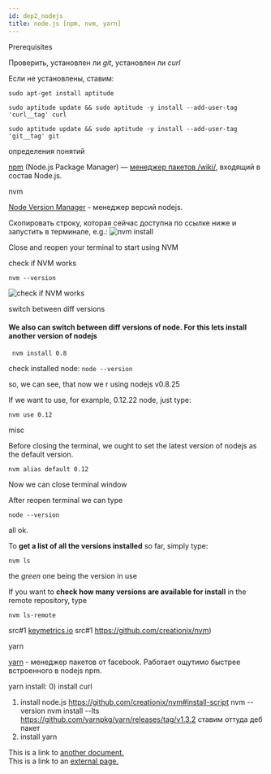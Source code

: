 ```yaml
---
id: dep2_nodejs
title: node.js [npm, nvm, yarn]
---
```


<div class="sp sp-js">
  <div class="sp__title sp-js-master">Prerequisites</div>
  <div class="sp__content sp-js-slave">

Проверить, установлен ли *git*, установлен ли *curl*

Если не установлены, ставим:

```
sudo apt-get install aptitude
```
```
sudo aptitude update && sudo aptitude -y install --add-user-tag 'curl__tag' curl
```
```
sudo aptitude update && sudo aptitude -y install --add-user-tag 'git__tag' git
```

  </div>
</div>


<div class="sp sp-js">
  <div class="sp__title sp-js-master">определения понятий</div>
  <div class="sp__content sp-js-slave">

[npm](npmjs.com) (Node.js Package Manager) — [менеджер пакетов /wiki/](https://ru.wikipedia.org/wiki/NPM), входящий в состав Node.js.




  </div>
</div>



<div class="sp sp-js">
  <div class="sp__title sp-js-master">nvm</div>
  <div class="sp__content sp-js-slave">

[Node Version Manager](https://github.com/creationix/nvm#install-script) - менеджер версий nodejs.

Скопировать строку, которая сейчас доступна по ссылке ниже и запустить в терминале, e.g.:
![nvm install](/test-site/img/nvm_install.gif)


Close and reopen your terminal to start using NVM

<div class="sp__inner sp-js">
  <div class="sp__title sp-js-master"> check if NVM works </div>
  <div class="sp__content sp-js-slave">

```
nvm --version
```
![check if NVM works](/test-site/img/nvm__check.gif)

  </div>
</div>


<div class="sp__inner sp-js">
  <div class="sp__title sp-js-master"> switch between diff versions </div>
  <div class="sp__content sp-js-slave">

#### We also can **switch between diff versions** of node. For this lets install another version of nodejs
```
 nvm install 0.8
```
check installed node:  ```node --version```


so, we can see, that now we r using nodejs v0.8.25

If we want to use, for example, 0.12.22 node, just type:
```
nvm use 0.12
```

  </div>
</div>


<div class="sp__inner sp-js">
  <div class="sp__title sp-js-master"> misc </div>
  <div class="sp__content sp-js-slave">


Before closing the terminal, we ought to set the latest version of nodejs as the default version.
```
nvm alias default 0.12
```

Now we can close terminal window


After reopen terminal we can type


```
node --version
```
all ok.


To **get a list of all the versions installed** so far, simply type:
```
nvm ls
```
the _green_ one being the version in use

If you want to __check how many versions are available for install__ in the remote repository, type
```
nvm ls-remote
```

  </div>
</div>




src#1 [keymetrics.io](https://keymetrics.io/2015/02/03/installing-node-js-and-io-js-with-nvm/)
src#1 https://github.com/creationix/nvm)

  </div>
</div>


<div class="sp sp-js">
  <div class="sp__title sp-js-master">
    <div class="spoiler">
      <div class="icon-left"></div>
      <div class="icon-right"></div>
    </div>
    yarn
  </div>
  <div class="sp__content sp-js-slave">

[yarn](https://yarnpkg.com) - менеджер пакетов от facebook. Работает ощутимо быстрее встроенного в nodejs npm.

yarn install:
0) install curl
1) install node.js https://github.com/creationix/nvm#install-script
nvm --version
nvm install --lts
https://github.com/yarnpkg/yarn/releases/tag/v1.3.2  ставим оттуда деб пакет
2) install yarn

  </div>
</div>







This is a link to [another document.](/docs/en/doc3.md)  
This is a link to an [external page.](http://www.example.com)
